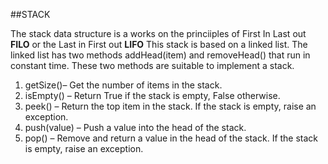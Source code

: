 ##STACK

The stack data structure is a works on the princiiples of First In Last out **FILO** or the Last in  First out **LIFO**
This stack is based on a linked list. The linked list has two methods addHead(item) and removeHead() that run in constant time. These two methods are suitable to implement a stack. 

1. getSize()– Get the number of items in the stack.
2. isEmpty() – Return True if the stack is empty, False otherwise.
3. peek() – Return the top item in the stack. If the stack is empty, raise an exception.
4. push(value) – Push a value into the head of the stack.
5. pop() – Remove and return a value in the head of the stack. If the stack is empty, raise an exception.